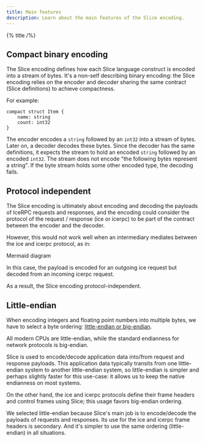 ```yaml
---
title: Main features
description: Learn about the main features of the Slice encoding.
---
```


{% title /%}

## Compact binary encoding

The Slice encoding defines how each Slice language construct is encoded into a stream of bytes. It's a non-self
describing binary encoding: the Slice encoding relies on the encoder and decoder sharing the same contract (Slice
definitions) to achieve compactness.

For example:
```slice
compact struct Item {
    name: string
    count: int32
}
```

The encoder encodes a `string` followed by an `int32` into a stream of bytes. Later on, a decoder decodes these bytes.
Since the decoder has the same definitions, it expects the stream to hold an encoded `string` followed by an
encoded `int32`. The stream does not encode "the following bytes represent a string". If the byte stream holds some
other encoded type, the decoding fails.

## Protocol independent

The Slice encoding is ultimately about encoding and decoding the payloads of IceRPC requests and responses, and the
encoding could consider the protocol of the request / response (ice or icerpc) to be part of the contract between the
encoder and the decoder.

However, this would not work well when an intermediary mediates between the ice and icerpc protocol, as in:

Mermaid diagram

In this case, the payload is encoded for an outgoing ice request but decoded from an incoming icerpc request.

As a result, the Slice encoding protocol-independent.

## Little-endian

When encoding integers and floating point numbers into multiple bytes, we have to select a byte ordering:
[little-endian or big-endian](https://en.wikipedia.org/wiki/Endianness).

All modern CPUs are little-endian, while the standard endianness for network protocols is big-endian.

Slice is used to encode/decode application data into/from request and response payloads. This application data typically
transits from one little-endian system to another little-endian system, so little-endian is simpler and perhaps slightly
faster for this use-case: it allows us to keep the native endianness on most systems.

On the other hand, the ice and icerpc protocols define their frame headers and control frames using Slice; this usage
favors big-endian ordering.

We selected little-endian because Slice's main job is to encode/decode the payloads of requests and responses. Its use
for the ice and icerpc frame headers is secondary. And it's simpler to use the same ordering (little-endian) in all
situations.
